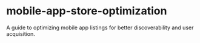 # mobile-app-store-optimization
A guide to optimizing mobile app listings for better discoverability and user acquisition.
